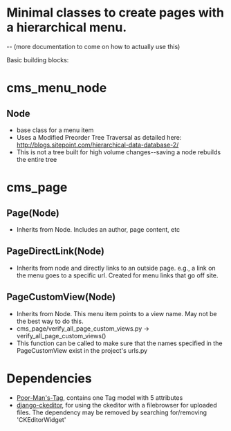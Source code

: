 
# Minimal classes to create pages with a hierarchical menu.
-- (more documentation to come on how to actually use this)

Basic building blocks:

# cms_menu_node
## Node 
* base class for a menu item
* Uses a Modified Preorder Tree Traversal as detailed here: http://blogs.sitepoint.com/hierarchical-data-database-2/	
* This is not a tree built for high volume changes--saving a node rebuilds the entire tree

# cms_page
## Page(Node)
* Inherits from Node.  Includes an author, page content, etc

## PageDirectLink(Node)
* Inherits from node and directly links to an outside page. e.g., a link on the menu goes to a specific url.  Created for menu links that go off site.

## PageCustomView(Node)
* Inherits from Node.  This menu item points to a view name.  May not be the best way to do this.
* cms_page/verify_all_page_custom_views.py -> verify_all_page_custom_views()
* This function can be called to make sure that the names specified in the PageCustomView exist in the project's urls.py

# Dependencies
* [Poor-Man's-Tag](https://github.com/raprasad/Poor-Mans-Tag), contains one Tag model with 5 attributes
* [django-ckeditor](https://github.com/raprasad/django-ckeditor), for using the ckeditor with a filebrowser for uploaded files.  The dependency may be removed by searching for/removing 'CKEditorWidget'
